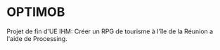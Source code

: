 # OPTIMOB

Projet de fin d'UE IHM:
Créer un RPG de tourisme à l'île de la Réunion a l'aide de Processing.
